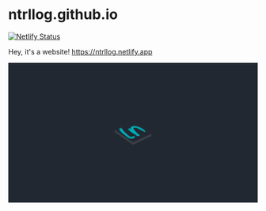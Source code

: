 # ntrllog.github.io

[![Netlify Status](https://api.netlify.com/api/v1/badges/5801c3c7-51cf-4d50-8e38-050a98bbd97d/deploy-status)](https://app.netlify.com/sites/alanlam/deploys)

Hey, it's a website!
https://ntrllog.netlify.app

![](/pictures/home.png?raw=true)
